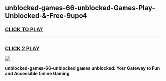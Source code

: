 
## unblocked-games-66-unblocked-Games-Play-Unblocked-&-Free-9upo4
<h3>
<a href="https://premium76.site?title=unblocked-games-66-unblocked&ref=24A">CLICK TO PLAY</a></h3>
<hr>

<h3>
<a href="https://premium76.site?title=unblocked-games-66-unblocked&ref=24A">CLICK 2 PLAY</a>
  
</h3>

<a href="https://premium76.site?title=unblocked-games-66-unblocked&ref=24A"><img src="https://clearcache.store/games.png"></a>


**unblocked-games-66-unblocked games unblocked: Your Gateway to Fun and Accessible Online Gaming**
